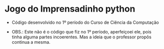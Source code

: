 # Jogo do Imprensadinho python

- Código desenvolvido no 1º período do Curso de Ciência da Computação

- OBS.: Este não é o código que fiz no 1º período, aperfeiçoei ele, pois tinha alguma partes incoerentes. Mas a ideia que o professor propôs continua a mesma.
